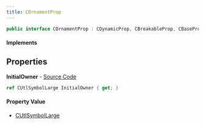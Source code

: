 ```yaml
---
title: COrnamentProp
---
```


```csharp
public interface COrnamentProp : CDynamicProp, CBreakableProp, CBaseProp, CBaseAnimGraph, CBaseModelEntity, CBaseEntity, CEntityInstance, ISchemaClass<CEntityInstance>, ISchemaClass<CBaseEntity>, ISchemaClass<CBaseModelEntity>, ISchemaClass<CBaseAnimGraph>, ISchemaClass<CBaseProp>, ISchemaClass<CBreakableProp>, ISchemaClass<CDynamicProp>, ISchemaClass<COrnamentProp>, ISchemaField, ISchemaClass, INativeHandle
```

#### Implements

## Properties

**InitialOwner** - [Source Code](https://github.com/swiftly-solution/swiftlys2/blob/master/managed/src/SwiftlyS2.Generated/Schemas/Interfaces/COrnamentProp.cs#L16)

```csharp
ref CUtlSymbolLarge InitialOwner { get; }
```

#### Property Value

- [CUtlSymbolLarge](/docs/api/shared/natives/cutlsymbollarge)

